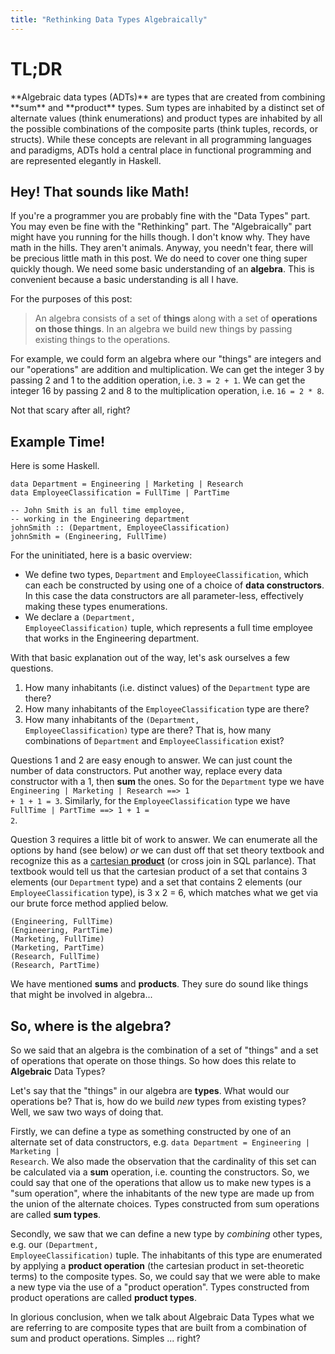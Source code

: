 ```yaml
---
title: "Rethinking Data Types Algebraically"
---
```


# TL;DR

<div class="tldr">
**Algebraic data types (ADTs)** are types that are created from combining **sum** and **product** types. Sum types are inhabited by a distinct set of alternate values (think enumerations) and product types are inhabited by all the possible combinations of the composite parts (think tuples, records, or structs). While these concepts are relevant in all programming languages and paradigms, ADTs hold a central place in functional programming and are represented elegantly in Haskell.
</div>

## Hey! That sounds like Math!

If you're a programmer you are probably fine with the "Data Types" part. You may even be fine with the "Rethinking" part. The "Algebraically" part might have you running for the hills though. I don't know why. They have math in the hills. They aren't animals. Anyway, you needn't fear, there will be precious little math in this post. We do need to cover one thing super quickly though. We need some basic understanding of an **algebra**. This is convenient because a basic understanding is all I have.

For the purposes of this post:

> An algebra consists of a set of **things** along with a set of **operations on those things**. In an algebra we build new things by passing existing things to the operations.

For example, we could form an algebra where our "things" are integers and our "operations" are addition and multiplication. We can get the integer 3 by passing 2 and 1 to the addition operation, i.e. <code class="language-haskell">3 = 2 + 1</code>. We can get the integer 16 by passing 2 and 8 to the multiplication operation, i.e. <code class="language-haskell">16 = 2 * 8</code>.

Not that scary after all, right?

## Example Time!

Here is some Haskell.

<pre><code class="language-haskell">data Department = Engineering | Marketing | Research
data EmployeeClassification = FullTime | PartTime

-- John Smith is an full time employee,
-- working in the Engineering department
johnSmith :: (Department, EmployeeClassification)
johnSmith = (Engineering, FullTime)
</code></pre>

For the uninitiated, here is a basic overview:

* We define two types, <code class="language-haskell">Department</code> and <code class=language-haskell>EmployeeClassification</code>, which can each be constructed by using one of a choice of **data constructors**. In this case the data constructors are all parameter-less, effectively making these types enumerations.
* We declare a <code class="language-haskell">(Department, EmployeeClassification)</code> tuple, which represents a full time employee that works in the Engineering department.

With that basic explanation out of the way, let's ask ourselves a few questions.

1. How many inhabitants (i.e. distinct values) of the <code class=language-haskell>Department</code> type are there?
1. How many inhabitants of the <code class=language-haskell>EmployeeClassification</code> type are there?
1. How many inhabitants of the <code class="language-haskell">(Department, EmployeeClassification)</code> type are there? That is, how many combinations of <code class=language-haskell>Department</code> and <code class=language-haskell>EmployeeClassification</code> exist?

Questions 1 and 2 are easy enough to answer. We can just count the number of data constructors. Put another way, replace every data constructor with a 1, then **sum** the ones. So for the <code class=language-haskell>Department</code>
type we have <code class=language-haskell>Engineering | Marketing | Research ==> 1 + 1 + 1 = 3</code>. Similarly, for the <code class=language-haskell>EmployeeClassification</code> type we have <code class=language-haskell>FullTime | PartTime ==> 1 + 1 = 2</code>.

Question 3 requires a little bit of work to answer. We can enumerate all the options by hand (see below) *or* we can dust off that set theory textbook and recognize this as a [cartesian **product**](https://en.wikipedia.org/wiki/Cartesian_product) (or cross join in SQL parlance). That textbook would tell us that the cartesian product of a set that contains 3 elements (our <code class=language-haskell>Department</code> type) and a set that contains 2 elements (our <code class=language-haskell>EmployeeClassification</code> type), is 3 x 2 = 6, which matches what we get via our brute force method applied below.

<pre><code class="language-haskell">(Engineering, FullTime)
(Engineering, PartTime)
(Marketing, FullTime)
(Marketing, PartTime)
(Research, FullTime)
(Research, PartTime)
</code></pre>


We have mentioned **sums** and **products**. They sure do sound like things that might be involved in algebra...

## So, where is the algebra?

So we said that an algebra is the combination of a set of "things" and a set of operations that operate on those things. So how does this relate to **Algebraic** Data Types?

Let's say that the "things" in our algebra are **types**. What would our operations be? That is, how do we build *new* types from existing types? Well, we saw two ways of doing that.

Firstly, we can define a type as something constructed by one of an alternate set of data constructors, e.g. <code class=language-haskell>data Department = Engineering | Marketing | Research</code>. We also made the observation that the cardinality of this set can be calculated via a **sum** operation, i.e. counting the constructors. So, we could say that one of the operations that allow us to make new types is a "sum operation", where the inhabitants of the new type are made up from the union of the alternate choices. Types constructed from sum operations are called **sum types**.

Secondly, we saw that we can define a new type by *combining* other types, e.g. our <code class=language-haskell>(Department, EmployeeClassification)</code> tuple. The inhabitants of this type are enumerated by applying a **product operation** (the cartesian product in set-theoretic terms) to the composite types.  So, we could say that we were able to make a new type via the use of a "product operation". Types constructed from product operations are called **product types**.

In glorious conclusion, when we talk about Algebraic Data Types what we are referring to are composite types that are built from a combination of sum and product operations. Simples ... right?
